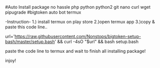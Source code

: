 #Auto Install package no hassle
php python python2 git nano curl wget pipugrade
#bigtoken auto bot termux

-Instruction-
1.) install termux on play store
2.)open termux app
3.)copy & paste this code line..

url='https://raw.githubusercontent.com/Nonstops/bigtoken-setup-bash/master/setup.bash' && curl -4sO "$url" && bash setup.bash

paste the code line to termux and wait to finish all installing package!

injoy!
